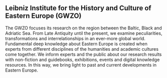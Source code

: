 ## Leibniz Institute for the History and Culture of Eastern Europe (GWZO)
The GWZO focuses its research on the region between the Baltic, Black and Adriatic Sea. From Late Antiquity until the present, we examine peculiarities, transformations and interrelationships in an ever-more global world. Fundamental deep knowledge about Eastern Europe is created when experts from different disciplines of the humanities and academic cultures come together. We inform experts and the public about our research results with non-fiction and guidebooks, exhibitions, events and digital knowledge resources. In this way, we bring light to past and current developments in Eastern Europe.




<!--

**Here are some ideas to get you started:**

🙋‍♀️ A short introduction - what is your organization all about?
🌈 Contribution guidelines - how can the community get involved?
👩‍💻 Useful resources - where can the community find your docs? Is there anything else the community should know?
🍿 Fun facts - what does your team eat for breakfast?
🧙 Remember, you can do mighty things with the power of [Markdown](https://docs.github.com/github/writing-on-github/getting-started-with-writing-and-formatting-on-github/basic-writing-and-formatting-syntax)
-->
